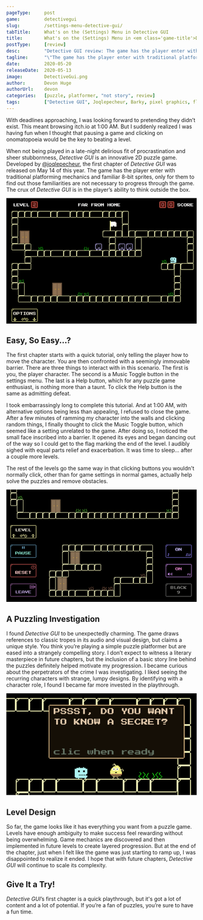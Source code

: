 ```yaml
---
pageType:     post
game:         detectivegui
slug:         /settings-menu-detective-gui/
tabTitle:     What's on the (Settings) Menu in Detective GUI
title:        What's on the (Settings) Menu in <em class='game-title'>Detective GUI</em>
postType:     [review]
desc:         "Detective GUI review: The game has the player enter with traditional platforming mechanics and familiar 8-bit sprites, only for them to find out those familiarities are not necessary to progress through the game. The crux of Detective GUI is in the player’s ability to think outside the box."
tagline:      "\"The game has the player enter with traditional platforming mechanics and familiar 8-bit sprites, only for them to find out those familiarities are not necessary to progress through the game. The crux of Detective GUI is in the player’s ability to think outside the box.\""
date:         2020-05-20
releaseDate:  2020-05-13
image:        DetectiveGui.png
author:       Devon Huge
authorUrl:    devon
categories:   [puzzle, platformer, "not story", review]
tags:         ["Detective GUI", Joqlepecheur, Barky, pixel graphics, flash game, browser]
---
```

With deadlines approaching, I was looking forward to pretending they didn’t exist. This meant browsing itch.io at 1:00 AM. But I suddenly realized I was having fun when I thought that pausing a game and clicking on onomatopoeia would be the key to beating a level.

When not being played in a late-night delirious fit of procrastination and sheer stubbornness, *Detective GUI* is an innovative 2D puzzle game. Developed by [@joqlepecheur](https://twitter.com/joqlepecheur), the first chapter of *Detective GUI* was released on May 14 of this year. The game has the player enter with traditional platforming mechanics and familiar 8-bit sprites, only for them to find out those familiarities are not necessary to progress through the game. The crux of *Detective GUI* is in the player’s ability to think outside the box.

![A level in Detective GUI][image0]

## Easy, So Easy...?

The first chapter starts with a quick tutorial, only telling the player how to move the character. You are then confronted with a seemingly immovable barrier. There are three things to interact with in this scenario. The first is you, the player character. The second is a Music Toggle button in the settings menu. The last is a Help button, which for any puzzle game enthusiast, is nothing more than a taunt. To click the Help button is the same as admitting defeat.

I took embarrassingly long to complete this tutorial. And at 1:00 AM, with alternative options being less than appealing, I refused to close the game. After a few minutes of ramming my character into the walls and clicking random things, I finally thought to click the Music Toggle button, which seemed like a setting unrelated to the game. After doing so, I noticed the small face inscribed into a barrier. It opened its eyes and began dancing out of the way so I could get to the flag marking the end of the level. I audibly sighed with equal parts relief and exacerbation. It was time to sleep... after a couple more levels.

The rest of the levels go the same way in that clicking buttons you wouldn't normally click, other than for game settings in normal games, actually help solve the puzzles and remove obstacles.

![Map of rooms in Detective GUI][image1]

## A Puzzling Investigation

I found *Detective GUI* to be unexpectedly charming. The game draws references to classic tropes in its audio and visual design, but claims a unique style. You think you’re playing a simple puzzle platformer but are eased into a strangely compelling story. I don’t expect to witness a literary masterpiece in future chapters, but the inclusion of a basic story line behind the puzzles definitely helped motivate my progression. I became curious about the perpetrators of the crime I was investigating. I liked seeing the recurring characters with strange, lumpy designs. By identifying with a character role, I found I became far more invested in the playthrough.

![Secrets in Detective GUI][image2]

## Level Design

So far, the game looks like it has everything you want from a puzzle game. Levels have enough ambiguity to make success feel rewarding without being overwhelming. Game mechanics are discovered and then implemented in future levels to create layered progression. But at the end of the chapter, just when I felt like the game was just starting to ramp up, I was disappointed to realize it ended. I hope that with future chapters, *Detective GUI* will continue to scale its complexity.

## Give It a Try!

*Detective GUI*’s first chapter is a quick playthrough, but it's got a lot of content and a lot of potential. If you’re a fan of puzzles, you’re sure to have a fun time.

[image0]: ../../../images/post/detectivegui/DetectiveGui0.png
[image1]: ../../../images/post/detectivegui/DetectiveGui1.png
[image2]: ../../../images/post/detectivegui/DetectiveGui2.png